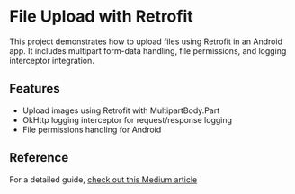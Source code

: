 
# File Upload with Retrofit

This project demonstrates how to upload files using Retrofit in an Android app. It includes multipart form-data handling, file permissions, and logging interceptor integration.

## Features

- Upload images using Retrofit with MultipartBody.Part
- OkHttp logging interceptor for request/response logging
- File permissions handling for Android

## Reference

For a detailed guide, [check out this Medium article](https://medium.com/@myofficework000/uploading-files-with-multipart-form-data-in-retrofit-android-f9a4fecba360)
